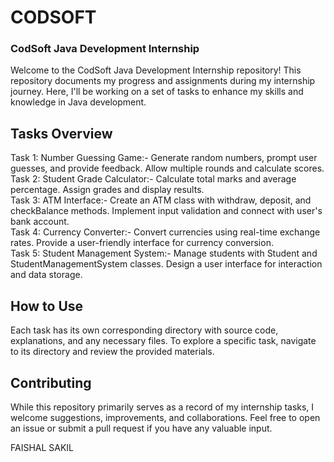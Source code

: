 # CODSOFT
### CodSoft Java Development Internship
Welcome to the CodSoft Java Development Internship repository! This repository documents my progress and assignments during my internship journey. Here, I'll be working on a set of tasks to enhance my skills and knowledge in Java development.<br>
## Tasks Overview <br>
Task 1: Number Guessing Game:- Generate random numbers, prompt user guesses, and provide feedback. Allow multiple rounds and calculate scores. <br>
Task 2: Student Grade Calculator:- Calculate total marks and average percentage. Assign grades and display results. <br>
Task 3: ATM Interface:- Create an ATM class with withdraw, deposit, and checkBalance methods. Implement input validation and connect with user's bank account. <br>
Task 4: Currency Converter:- Convert currencies using real-time exchange rates. Provide a user-friendly interface for currency conversion. <br>
Task 5: Student Management System:- Manage students with Student and StudentManagementSystem classes. Design a user interface for interaction and data storage. <br>
## How to Use <br>
Each task has its own corresponding directory with source code, explanations, and any necessary files. To explore a specific task, navigate to its directory and review the provided materials. <br>

## Contributing <br>
While this repository primarily serves as a record of my internship tasks, I welcome suggestions, improvements, and collaborations. Feel free to open an issue or submit a pull request if you have any valuable input.<br>

FAISHAL SAKIL
